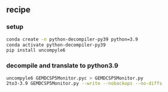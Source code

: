 ## recipe
### setup
```bash
conda create -n python-decompiler-py39 python=3.9
conda activate python-decompiler-py39
pip install uncompyle6
```

### decompile and translate to python3.9
```bash
uncompyle6 GEMDCSP5Monitor.pyc > GEMDCSP5Monitor.py
2to3-3.9 GEMDCSP5Monitor.py --write --nobackups --no-diffs
```

